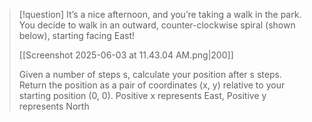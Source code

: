 >[!question]
>It’s a nice afternoon, and you’re taking a walk in the park. You decide to walk in an outward,
>counter-clockwise spiral (shown below), starting facing East!
>
>[[Screenshot 2025-06-03 at 11.43.04 AM.png|200]]
>
>Given a number of steps s, calculate your position after s steps. Return the position as a pair
>of coordinates (x, y) relative to your starting position (0, 0).
>Positive x represents East, Positive y represents North

